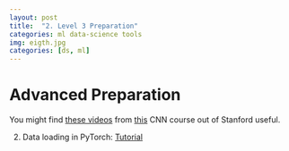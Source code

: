 ```yaml
---
layout: post
title:  "2. Level 3 Preparation"
categories: ml data-science tools
img: eigth.jpg
categories: [ds, ml]
---
```


# Advanced Preparation

You might find [these videos](https://www.youtube.com/playlist?list=PL3FW7Lu3i5JvHM8ljYj-zLfQRF3EO8sYv) from [this](http://cs231n.stanford.edu/) CNN course out of Stanford useful.

2.  Data loading in PyTorch:  [Tutorial](https://pytorch.org/tutorials/beginner/data_loading_tutorial.html)